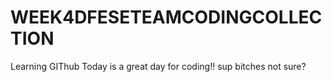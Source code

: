 # WEEK4DFESETEAMCODINGCOLLECTION
Learning GIThub
Today is a great day for coding!!
sup bitches
not sure?

